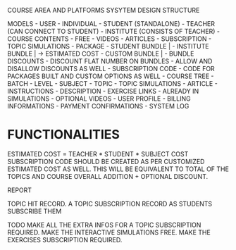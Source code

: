 COURSE AREA AND PLATFORMS
SYSYTEM DESIGN STRUCTURE

MODELS
    - USER
        - INDIVIDUAL
            - STUDENT (STANDALONE)
            - TEACHER (CAN CONNECT TO STUDENT)
        - INSTITUTE (CONSISTS OF TEACHER)
    - COURSE CONTENTS
        - FREE
            - VIDEOS
            - ARTICLES
        - SUBSCRIPTION
            - TOPIC SIMULATIONS
    - PACKAGE
        - STUDENT BUNDLE        |
        - INSTITUTE BUNDLE      | -> ESTIMATED COST
        - CUSTOM BUNDLE         |
    - BUNDLE DISCOUNTS
        - DISCOUNT FLAT NUMBER ON BUNDLES
        - ALLOW AND DISALLOW DISCOUNTS AS WELL
    - SUBSCRIPTION CODE
        - CODE FOR PACKAGES BUILT AND CUSTOM OPTIONS AS WELL
    - COURSE TREE
        - BATCH
        - LEVEL
        - SUBJECT
        - TOPIC
    - TOPIC SIMULATIONS
        - ARTICLE
        - INSTRUCTIONS
        - DESCRIPTION
        - EXERCISE LINKS - ALREADY IN SIMULATIONS
        - OPTIONAL VIDEOS
    - USER PROFILE
    - BILLING INFORMATIONS
    - PAYMENT CONFIRMATIONS
    - SYSTEM LOG


FUNCTIONALITIES
================
ESTIMATED COST = TEACHER * STUDENT * SUBJECT COST
SUBSCRIPTION CODE SHOULD BE CREATED AS PER CUSTOMIZED ESTIMATED COST AS WELL. THIS WILL BE EQUIVALENT TO TOTAL OF THE TOPICS AND COURSE OVERALL ADDITION + OPTIONAL DISCOUNT.

REPORT

TOPIC HIT RECORD. A TOPIC SUBSCRIPTION RECORD AS STUDENTS SUBSCRIBE THEM


TODO
MAKE ALL THE EXTRA INFOS FOR A TOPIC SUBSCRIPTION REQUIRED. 
MAKE THE INTERACTIVE SIMULATIONS FREE.
MAKE THE EXERCISES SUBSCRIPTION REQUIRED.